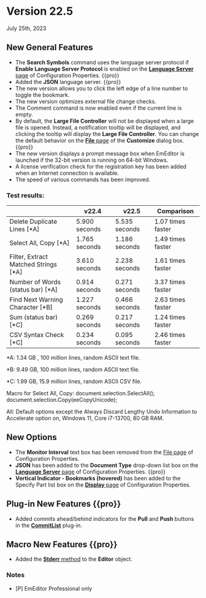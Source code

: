 # Version 22.5

July 25th, 2023

## New General Features

- The **Search Symbols** command uses the language server protocol if **Enable Language Server Protocol** is enabled on the [**Language Server** page](../dlg/properties/language_server/index) of Configuration Properties. {{pro}}
- Added the **JSON** language server. {{pro}}
- The new version allows you to click the left edge of a line number to toggle the bookmark.
- The new version optimizes external file change checks.
- The Comment command is now enabled even if the current line is empty.
- By default, the **Large File Controller** will not be displayed when a large file is opened. Instead, a notification tooltip will be displayed, and clicking the tooltip will display the **Large File Controller**. You can change the default behavior on the [**File** page](../dlg/customize/file/index) of the **Customize** dialog box. {{pro}}
- The new version displays a prompt message box when EmEditor is launched if the 32-bit version is running on 64-bit Windows.
- A license verification check for the registration key has been added when an Internet connection is available.
- The speed of various commands has been improved.

### Test results:

|  | v22.4 | v22.5 | Comparison |
| --- | --- | --- | --- |
| Delete Duplicate Lines \[\*A\] | 5.900 seconds | 5.535 seconds | 1.07 times faster |
| Select All, Copy \[\*A\] | 1.765 seconds | 1.186 seconds | 1.49 times faster |
| Filter, Extract Matched Strings \[\*A\] | 3.610 seconds | 2.238 seconds | 1.61 times faster |
| Number of Words (status bar) \[\*A\] | 0.914 seconds | 0.271 seconds | 3.37 times faster |
| Find Next Warning Character \[\*B\] | 1.227 seconds | 0.466 seconds | 2.63 times faster |
| Sum (status bar) \[\*C\] | 0.269 seconds | 0.217 seconds | 1.24 times faster |
| CSV Syntax Check \[\*C\] | 0.234 seconds | 0.095 seconds | 2.46 times faster |

\*A: 1.34 GB , 100 million lines, random ASCII text file.

\*B: 9.49 GB, 100 million lines, random ASCII text file.

\*C: 1.99 GB, 15.9 million lines, random ASCII CSV file.

Macro for Select All, Copy: document.selection.SelectAll(); document.selection.Copy(eeCopyUnicode);

All: Default options except the Always Discard Lengthy Undo Information to Accelerate option on, Windows 11, Core i7-13700, 80 GB RAM.

## New Options

- The **Monitor Interval** text box has been removed from the [File page](../dlg/properties/file/index) of Configuration Properties.
- **JSON** has been added to the **Document Type** drop-down list box on the [**Language Server** page](../dlg/properties/language_server/index) of Configuration Properties. {{pro}}
- **Vertical Indicator - Bookmarks (hovered)** has been added to the Specify Part list box on the [**Display** page](../dlg/properties/display/index) of Configuration Properties.

## Plug-in New Features {{pro}}

- Added commits ahead/behind indicators for the **Pull** and **Push** buttons in the [**CommitList**](../howto/plugin/plugin_commit_list) plug-in.

## Macro New Features {{pro}}

- Added the [**Stderr** method](../macro/editor/stderr) to the **Editor** object.

### Notes

- \[P\] EmEditor Professional only
